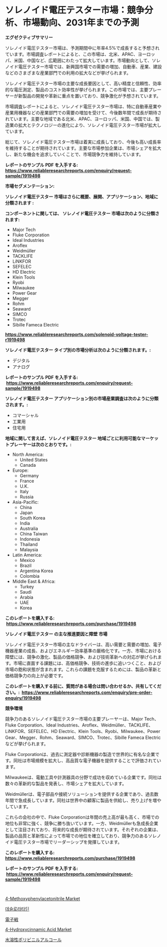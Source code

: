 <p><h1>ソレノイド電圧テスター市場：競争分析、市場動向、2031年までの予測</h1></p><p><strong>エグゼクティブサマリー</strong></p>
<p><p>ソレノイド電圧テスター市場は、予測期間中に年率4.5%で成長すると予想されています。市場調査レポートによると、この市場は、北米、APAC、ヨーロッパ、米国、中国など、広範囲にわたって拡大しています。市場動向として、ソレノイド電圧テスター市場では、新興国市場での需要の増加、自動車、産業、建設などのさまざまな産業部門での利用の拡大などが挙げられます。</p><p>ソレノイド電圧テスター市場の主要な成長要因として、高い精度と信頼性、効率的な電圧測定、製品のコスト効率性が挙げられます。この市場では、主要プレーヤーが新製品の開発や革新に重点を置いており、競争激化が予想されています。</p><p>市場調査レポートによると、ソレノイド電圧テスター市場は、特に自動車産業や産業用機器などの産業部門での需要の増加を受けて、今後数年間で成長が期待されています。主要な地域である北米、APAC、ヨーロッパ、米国、中国では、製造業の拡大とテクノロジーの進化により、ソレノイド電圧テスター市場が拡大しています。</p><p>総じて、ソレノイド電圧テスター市場は着実に成長しており、今後も高い成長率を維持することが期待されています。主要な市場参加企業は、市場シェアを拡大し、新たな機会を追求していくことで、市場競争力を維持しています。</p></p>
<p><strong>レポートのサンプル PDF を入手する: <a href="https://www.reliableresearchreports.com/enquiry/request-sample/1919498">https://www.reliableresearchreports.com/enquiry/request-sample/1919498</a></strong></p>
<p><strong>市場セグメンテーション:</strong></p>
<p><strong> ソレノイド電圧テスター 市場はさらに概要、展開、アプリケーション、地域に分類されます :</strong></p>
<p><strong>コンポーネントに関しては、 ソレノイド電圧テスター 市場は次のように分類されます: &nbsp;</strong></p>
<p><ul><li>Major Tech</li><li>Fluke Corporation</li><li>Ideal Industries</li><li>Aroflex</li><li>Weidmüller</li><li>TACKLIFE</li><li>LiNKFOR</li><li>SEFELEC</li><li>HD Electric</li><li>Klein Tools</li><li>Ryobi</li><li>Milwaukee</li><li>Power Gear</li><li>Megger</li><li>Rohm</li><li>Seaward</li><li>SIMCO</li><li>Trotec</li><li>Sibille Fameca Electric</li></ul></p>
<p><strong><a href="https://www.reliableresearchreports.com/solenoid-voltage-tester-r1919498">https://www.reliableresearchreports.com/solenoid-voltage-tester-r1919498</a></strong></p>
<p><strong> ソレノイド電圧テスター タイプ別の市場分析は次のように分類されます。:</strong></p>
<p><ul><li>デジタル</li><li>アナログ</li></ul></p>
<p><strong>レポートのサンプル PDF を入手する: &nbsp;<a href="https://www.reliableresearchreports.com/enquiry/request-sample/1919498">https://www.reliableresearchreports.com/enquiry/request-sample/1919498</a></strong></p>
<p><strong> ソレノイド電圧テスター アプリケーション別の市場産業調査は次のように分類されます。:</strong></p>
<p><ul><li>コマーシャル</li><li>工業用</li><li>住宅用</li></ul></p>
<p><strong>地域に関して言えば、ソレノイド電圧テスター 地域ごとに利用可能なマーケットプレーヤーは次のとおりです。:</strong></p>
<p><ul>
    <li>
        North America:
        <ul>
            <li>United States</li>
            <li>Canada</li>
        </ul>
    </li>
    <li>
        Europe:
        <ul>
            <li>Germany</li>
            <li>France</li>
            <li>U.K.</li>
            <li>Italy</li>
            <li>Russia</li>
        </ul>
    </li>
    <li>
        Asia-Pacific:
        <ul>
            <li>China</li>
            <li>Japan</li>
            <li>South Korea</li>
            <li>India</li>
            <li>Australia</li>
            <li>China Taiwan</li>
            <li>Indonesia</li>
            <li>Thailand</li>
            <li>Malaysia</li>
        </ul>
    </li>
    <li>
        Latin America:
        <ul>
            <li>Mexico</li>
            <li>Brazil</li>
            <li>Argentina Korea</li>
            <li>Colombia</li>
        </ul>
    </li>
    <li>
        Middle East & Africa:
        <ul>
            <li>Turkey</li>
            <li>Saudi</li>
            <li>Arabia</li>
            <li>UAE</li>
            <li>Korea</li>
        </ul>
    </li>
    </ul></p>
<p><strong>このレポートを購入する: &nbsp;<a href="https://www.reliableresearchreports.com/purchase/1919498">https://www.reliableresearchreports.com/purchase/1919498</a></strong></p>
<p><strong>ソレノイド電圧テスター の主な推進要因と障壁 市場</strong></p>
<p><p>ソレノイド電圧テスター市場の主なドライバーは、高い需要と需要の増加、電子機器産業の成長、およびエネルギー効率基準の厳格化です。一方、市場における障壁には、競争の激化、製品の価格競争、および技術革新への対応が挙げられます。市場に直面する課題には、高価格競争、技術の進歩に追いつくこと、および市場の飽和状態が含まれます。これらの課題を克服するためには、製品の革新と価格競争力の向上が必要です。</p></p>
<p><strong>このレポートを購入する前に、質問がある場合は問い合わせるか、共有してください。:&nbsp; <a href="https://www.reliableresearchreports.com/enquiry/pre-order-enquiry/1919498">https://www.reliableresearchreports.com/enquiry/pre-order-enquiry/1919498</a></strong></p>
<p><strong>競争環境</strong></p>
<p><p>競争力のあるソレノイド電圧テスター市場の主要プレーヤーは、Major Tech、Fluke Corporation、Ideal Industries、Aroflex、Weidmüller、TACKLIFE、LiNKFOR、SEFELEC、HD Electric、Klein Tools、Ryobi、Milwaukee、Power Gear、Megger、Rohm、Seaward、SIMCO、Trotec、Sibille Fameca Electricなどが挙げられます。</p><p>Fluke Corporationは、過去に測定器や診断機器の製造で世界的に有名な企業です。同社は市場規模を拡大し、高品質な電子機器を提供することで評価されています。</p><p>Milwaukeeは、電動工具や計測器具の分野で成功を収めている企業です。同社は数々の革新的な製品を発表し、市場シェアを拡大しています。</p><p>Weidmüllerは、電子部品や接続ソリューションを提供する企業であり、過去数年間で急成長しています。同社は世界中の顧客に製品を供給し、売り上げを増やしています。</p><p>これらの会社の中で、Fluke Corporationは年間の売上高が最も高く、市場での地位も非常に強く、競争に勝ち抜いています。一方、Weidmüllerも急成長企業として注目されており、将来的な成長が期待されています。それぞれの企業は、製品の品質と革新性によって市場での地位を確立しており、競争力のあるソレノイド電圧テスター市場でリーダーシップを発揮しています。</p></p>
<p><strong>このレポートを購入する: &nbsp; <a href="https://www.reliableresearchreports.com/purchase/1919498">https://www.reliableresearchreports.com/purchase/1919498</a></strong></p>
<p><strong>レポートのサンプル PDF を入手する: &nbsp;<a href="https://www.reliableresearchreports.com/enquiry/request-sample/1919498">https://www.reliableresearchreports.com/enquiry/request-sample/1919498</a></strong><strong></strong></p>
<p>&nbsp;</p>
<p><p><a href="https://issuu.com/reportprime-2/docs/4-methoxyphenylacetonitrile-market-size-2030.pptx">4-Methoxyphenylacetonitrile Market</a></p><p><a href="https://medium.com/@dessierohan2023/desloratadine-%EC%8B%9C%EC%9E%A5-%EC%8B%9C%EC%9E%A5-%EC%A0%90%EC%9C%A0%EC%9C%A8-%EC%8B%9C%EC%9E%A5-%EB%8F%99%ED%96%A5-%EB%B0%8F-%EB%AF%B8%EB%9E%98-%EC%84%B1%EC%9E%A5-%ED%83%90%EA%B5%AC-f58109db356a">데슬로라타딘</a></p><p><a href="https://github.com/alyle7648/Market-Research-Report-List-1/blob/main/678142847852.md">電子戦</a></p><p><a href="https://issuu.com/reportprime-2/docs/4-hydroxycinnamic-acid-market-size-2030.pptx">4-Hydroxycinnamic Acid Market</a></p><p><a href="https://medium.com/@adaming121/%E6%B0%B4%E6%BA%B6%E6%80%A7%E3%83%9D%E3%83%AA%E3%83%93%E3%83%8B%E3%83%AB%E3%82%A2%E3%83%AB%E3%82%B3%E3%83%BC%E3%83%AB%E5%B8%82%E5%A0%B4%E8%A6%8F%E6%A8%A1%E3%81%8A%E3%82%88%E3%81%B3%E5%B8%82%E5%A0%B4%E5%8B%95%E5%90%91-%E5%AE%8C%E5%85%A8%E3%81%AA%E7%94%A3%E6%A5%AD%E6%A6%82%E8%A6%81-2024%E5%B9%B4%E3%81%8B%E3%82%892031%E5%B9%B4-082ad34b58f8">水溶性ポリビニルアルコール</a></p></p>